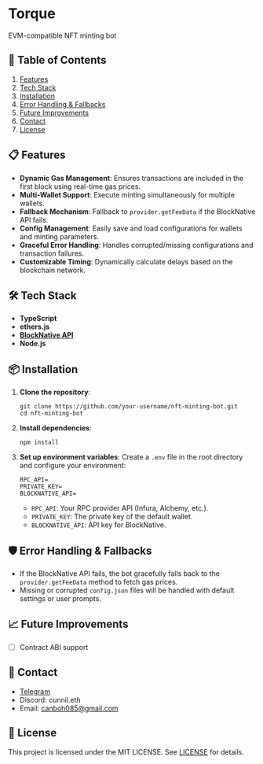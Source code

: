 # Torque
EVM-compatible NFT minting bot 


## 📖 Table of Contents

1. [Features](#-features)
2. [Tech Stack](#-tech-stack)
3. [Installation](#-installation)
4. [Error Handling & Fallbacks](#%EF%B8%8F-error-handling--fallbacks)
5. [Future Improvements](#-future-improvements)
6. [Contact](#-contact)
7. [License](#-license)

## 📋 Features

- **Dynamic Gas Management**: Ensures transactions are included in the first block using real-time gas prices.
- **Multi-Wallet Support**: Execute minting simultaneously for multiple wallets.
- **Fallback Mechanism**: Fallback to `provider.getFeeData` if the BlockNative API fails.
- **Config Management**: Easily save and load configurations for wallets and minting parameters.
- **Graceful Error Handling**: Handles corrupted/missing configurations and transaction failures.
- **Customizable Timing**: Dynamically calculate delays based on the blockchain network.

## 🛠️ Tech Stack

- **TypeScript**
- **ethers.js**
- [**BlockNative API**](https://docs.blocknative.com/gas-prediction/gas-platform)
- **Node.js**

## 📦 Installation

1. **Clone the repository**:
   ```
   git clone https://github.com/your-username/nft-minting-bot.git
   cd nft-minting-bot
   ```
2. **Install dependencies**:
   ```
   npm install
   ```
4. **Set up environment variables**:
   Create a `.env` file in the root directory and configure your environment:
   ```
   RPC_API=
   PRIVATE_KEY=
   BLOCKNATIVE_API=
   ```
   - `RPC_API`: Your RPC provider API (Infura, Alchemy, etc.).
   - `PRIVATE_KEY`: The private key of the default wallet.
   - `BLOCKNATIVE_API`: API key for BlockNative.

## 🛡️ Error Handling & Fallbacks

- If the BlockNative API fails, the bot gracefully falls back to the `provider.getFeeData` method to fetch gas prices.
- Missing or corrupted `config.json` files will be handled with default settings or user prompts.

## 📈 Future Improvements

- [ ] Contract ABI support

## 🤝 Contact

- [Telegram](https://t.me/cunnil_eth)
- Discord: cunnil.eth
- Email: canboh085@gmail.com

## 📜 License

This project is licensed under the MIT LICENSE. See [LICENSE](LICENSE) for details.
